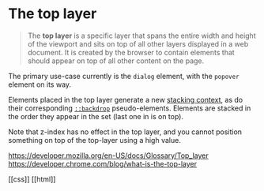 # The top layer

>The **top layer** is a specific layer that spans the entire width and height of the viewport and sits on top of all other layers displayed in a web document. It is created by the browser to contain elements that should appear on top of all other content on the page.

The primary use-case currently is the `dialog` element, with the `popover` element on its way.

Elements placed in the top layer generate a new [stacking context](https://developer.mozilla.org/en-US/docs/Web/CSS/CSS_positioned_layout/Understanding_z-index/Stacking_context), as do their corresponding [`::backdrop`](https://developer.mozilla.org/en-US/docs/Web/CSS/::backdrop) pseudo-elements. Elements are stacked in the order they appear in the set (last one in is on top).

Note that z-index has no effect in the top layer, and you cannot position something on top of the top-layer using a high value.

https://developer.mozilla.org/en-US/docs/Glossary/Top_layer
https://developer.chrome.com/blog/what-is-the-top-layer

[[css]]
[[html]]